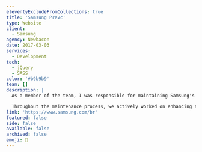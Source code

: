 ```yaml
---
eleventyExcludeFromCollections: true
title: 'Samsung PraVc'
type: Website
client:
  - Samsung
agency: Newbacon
date: 2017-03-03
services:
  - Development
tech:
  - jQuery
  - SASS
color: '#b9b9b9'
team: []
description: |
  As a member of the team, I was responsible for maintaining Samsung's exclusive promotions redemption website. This involved consistently adding new features and conducting necessary code refactorings to improve the website's functionality and performance. We were committed to ensuring that the website remained up-to-date and user-friendly, providing a seamless experience for users to redeem their exclusive promotions.

  Throughout the maintenance process, we actively worked on enhancing the website's features and optimizing its codebase. This involved closely monitoring user feedback and identifying areas for improvement. By incorporating new features and refining the existing code, we aimed to enhance the overall user experience and streamline the redemption process. Our goal was to ensure that Samsung customers could easily access and redeem their exclusive promotions without any technical difficulties or complications.
link: 'https://www.samsung.com/br'
featured: false
side: false
available: false
archived: false
emoji: 📱
---
```

